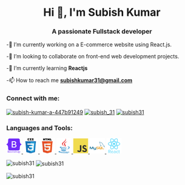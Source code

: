 <h1 align="center">Hi 👋, I'm Subish Kumar</h1>
<h3 align="center">A passionate Fullstack developer</h3>

-🔭 I’m currently working on a E-commerce website using React.js.

-👯 I’m looking to collaborate on front-end web development projects.

-🌱 I’m currently learning **Reactjs**

-📫 How to reach me **subishkumar31@gmail.com**

<h3 align="left">Connect with me:</h3>
<p align="left">
<a href="https://linkedin.com/in/subish-kumar-a-447b91249" target="blank"><img align="center" src="https://raw.githubusercontent.com/rahuldkjain/github-profile-readme-generator/master/src/images/icons/Social/linked-in-alt.svg" alt="subish-kumar-a-447b91249" height="30" width="40" /></a>
<a href="https://instagram.com/subish_31" target="blank"><img align="center" src="https://raw.githubusercontent.com/rahuldkjain/github-profile-readme-generator/master/src/images/icons/Social/instagram.svg" alt="subish_31" height="30" width="40" /></a>
<a href="https://www.leetcode.com/subish31" target="blank"><img align="center" src="https://raw.githubusercontent.com/rahuldkjain/github-profile-readme-generator/master/src/images/icons/Social/leet-code.svg" alt="subish31" height="30" width="40" /></a>
</p>

<h3 align="left">Languages and Tools:</h3>
<p align="left"> <a href="https://getbootstrap.com" target="_blank" rel="noreferrer"> <img src="https://raw.githubusercontent.com/devicons/devicon/master/icons/bootstrap/bootstrap-plain-wordmark.svg" alt="bootstrap" width="40" height="40"/> </a> <a href="https://www.w3schools.com/css/" target="_blank" rel="noreferrer"> <img src="https://raw.githubusercontent.com/devicons/devicon/master/icons/css3/css3-original-wordmark.svg" alt="css3" width="40" height="40"/> </a> <a href="https://www.w3.org/html/" target="_blank" rel="noreferrer"> <img src="https://raw.githubusercontent.com/devicons/devicon/master/icons/html5/html5-original-wordmark.svg" alt="html5" width="40" height="40"/> </a> <a href="https://www.java.com" target="_blank" rel="noreferrer"> <img src="https://raw.githubusercontent.com/devicons/devicon/master/icons/java/java-original.svg" alt="java" width="40" height="40"/> </a> <a href="https://developer.mozilla.org/en-US/docs/Web/JavaScript" target="_blank" rel="noreferrer"> <img src="https://raw.githubusercontent.com/devicons/devicon/master/icons/javascript/javascript-original.svg" alt="javascript" width="40" height="40"/> </a> <a href="https://www.mysql.com/" target="_blank" rel="noreferrer"> <img src="https://raw.githubusercontent.com/devicons/devicon/master/icons/mysql/mysql-original-wordmark.svg" alt="mysql" width="40" height="40"/> </a> <a href="https://reactjs.org/" target="_blank" rel="noreferrer"> <img src="https://raw.githubusercontent.com/devicons/devicon/master/icons/react/react-original-wordmark.svg" alt="react" width="40" height="40"/> </a> </p>

<p><img align="left" src="https://github-readme-stats.vercel.app/api/top-langs?username=subish31&show_icons=true&locale=en&layout=compact" alt="subish31" /></p>

<p>&nbsp;<img align="center" src="https://github-readme-stats.vercel.app/api?username=subish31&show_icons=true&locale=en" alt="subish31" /></p>

<p><img align="center" src="https://github-readme-streak-stats.herokuapp.com/?user=subish31&" alt="subish31" /></p>
